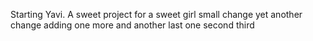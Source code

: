 Starting Yavi. A sweet project for a sweet girl
small change
yet another change
adding one more
and another
last one second third
